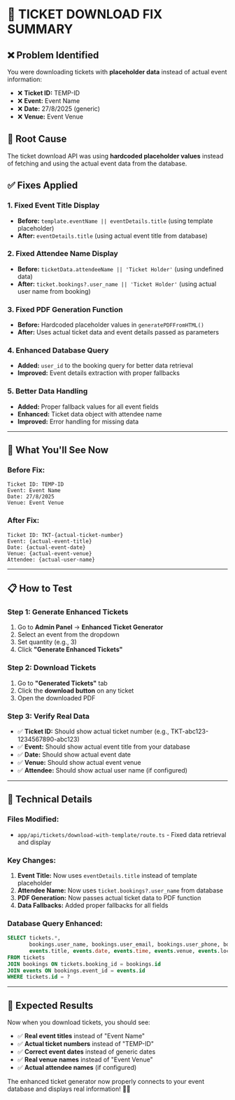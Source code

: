 # 🎫 **TICKET DOWNLOAD FIX SUMMARY**

## ❌ **Problem Identified**

You were downloading tickets with **placeholder data** instead of actual event information:
- ❌ **Ticket ID:** TEMP-ID
- ❌ **Event:** Event Name  
- ❌ **Date:** 27/8/2025 (generic)
- ❌ **Venue:** Event Venue

## 🔧 **Root Cause**

The ticket download API was using **hardcoded placeholder values** instead of fetching and using the actual event data from the database.

## ✅ **Fixes Applied**

### **1. Fixed Event Title Display**
- **Before:** `template.eventName || eventDetails.title` (using template placeholder)
- **After:** `eventDetails.title` (using actual event title from database)

### **2. Fixed Attendee Name Display**
- **Before:** `ticketData.attendeeName || 'Ticket Holder'` (using undefined data)
- **After:** `ticket.bookings?.user_name || 'Ticket Holder'` (using actual user name from booking)

### **3. Fixed PDF Generation Function**
- **Before:** Hardcoded placeholder values in `generatePDFFromHTML()`
- **After:** Uses actual ticket data and event details passed as parameters

### **4. Enhanced Database Query**
- **Added:** `user_id` to the booking query for better data retrieval
- **Improved:** Event details extraction with proper fallbacks

### **5. Better Data Handling**
- **Added:** Proper fallback values for all event fields
- **Enhanced:** Ticket data object with attendee name
- **Improved:** Error handling for missing data

---

## 🚀 **What You'll See Now**

### **Before Fix:**
```
Ticket ID: TEMP-ID
Event: Event Name
Date: 27/8/2025
Venue: Event Venue
```

### **After Fix:**
```
Ticket ID: TKT-{actual-ticket-number}
Event: {actual-event-title}
Date: {actual-event-date}
Venue: {actual-event-venue}
Attendee: {actual-user-name}
```

---

## 📋 **How to Test**

### **Step 1: Generate Enhanced Tickets**
1. Go to **Admin Panel** → **Enhanced Ticket Generator**
2. Select an event from the dropdown
3. Set quantity (e.g., 3)
4. Click **"Generate Enhanced Tickets"**

### **Step 2: Download Tickets**
1. Go to **"Generated Tickets"** tab
2. Click the **download button** on any ticket
3. Open the downloaded PDF

### **Step 3: Verify Real Data**
- ✅ **Ticket ID:** Should show actual ticket number (e.g., TKT-abc123-1234567890-abc123)
- ✅ **Event:** Should show actual event title from your database
- ✅ **Date:** Should show actual event date
- ✅ **Venue:** Should show actual event venue
- ✅ **Attendee:** Should show actual user name (if configured)

---

## 🎯 **Technical Details**

### **Files Modified:**
- `app/api/tickets/download-with-template/route.ts` - Fixed data retrieval and display

### **Key Changes:**
1. **Event Title:** Now uses `eventDetails.title` instead of template placeholder
2. **Attendee Name:** Now uses `ticket.bookings?.user_name` from database
3. **PDF Generation:** Now passes actual ticket data to PDF function
4. **Data Fallbacks:** Added proper fallbacks for all fields

### **Database Query Enhanced:**
```sql
SELECT tickets.*, 
       bookings.user_name, bookings.user_email, bookings.user_phone, bookings.user_id,
       events.title, events.date, events.time, events.venue, events.location
FROM tickets 
JOIN bookings ON tickets.booking_id = bookings.id
JOIN events ON bookings.event_id = events.id
WHERE tickets.id = ?
```

---

## 🎉 **Expected Results**

Now when you download tickets, you should see:
- ✅ **Real event titles** instead of "Event Name"
- ✅ **Actual ticket numbers** instead of "TEMP-ID"
- ✅ **Correct event dates** instead of generic dates
- ✅ **Real venue names** instead of "Event Venue"
- ✅ **Actual attendee names** (if configured)

The enhanced ticket generator now properly connects to your event database and displays real information! 🎫✨
